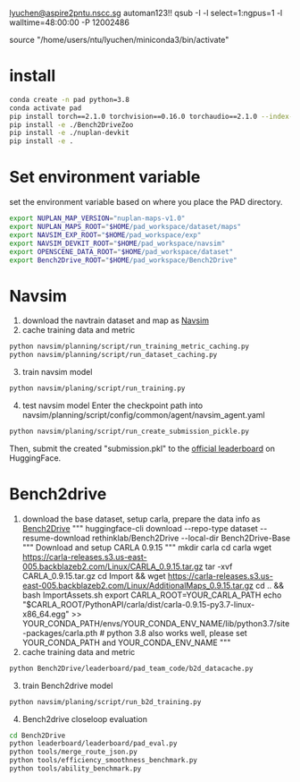 
lyuchen@aspire2pntu.nscc.sg
automan123!!
qsub -I -l select=1:ngpus=1 -l walltime=48:00:00 -P 12002486

source "/home/users/ntu/lyuchen/miniconda3/bin/activate"

# install

```bash
conda create -n pad python=3.8
conda activate pad
pip install torch==2.1.0 torchvision==0.16.0 torchaudio==2.1.0 --index-url https://download.pytorch.org/whl/cu121
pip install -e ./Bench2DriveZoo
pip install -e ./nuplan-devkit
pip install -e .
```

# Set environment variable
set the environment variable based on where you place the PAD directory. 
```bash
export NUPLAN_MAP_VERSION="nuplan-maps-v1.0"
export NUPLAN_MAPS_ROOT="$HOME/pad_workspace/dataset/maps"
export NAVSIM_EXP_ROOT="$HOME/pad_workspace/exp"
export NAVSIM_DEVKIT_ROOT="$HOME/pad_workspace/navsim"
export OPENSCENE_DATA_ROOT="$HOME/pad_workspace/dataset"
export Bench2Drive_ROOT="$HOME/pad_workspace/Bench2Drive"
```


# Navsim
1. download the navtrain dataset and map as [Navsim](https://github.com/autonomousvision/navsim) 
2. cache training data and metric
```bash
python navsim/planning/script/run_training_metric_caching.py
python navsim/planning/script/run_dataset_caching.py
```
3. train navsim model
```bash
python navsim/planing/script/run_training.py
```
4. test navsim model
Enter the checkpoint path into navsim/planning/script/config/common/agent/navsim_agent.yaml
```bash
python navsim/planing/script/run_create_submission_pickle.py
```
Then, submit the created "submission.pkl" to the [official leaderboard](https://huggingface.co/spaces/AGC2024-P/e2e-driving-navsim) on HuggingFace.


# Bench2drive
1. download the base dataset, setup carla, prepare the data info as [Bench2Drive](https://github.com/Thinklab-SJTU/Bench2Drive) 
"""
huggingface-cli download --repo-type dataset --resume-download rethinklab/Bench2Drive --local-dir Bench2Drive-Base
"""
Download and setup CARLA 0.9.15
"""
    mkdir carla
    cd carla
    wget https://carla-releases.s3.us-east-005.backblazeb2.com/Linux/CARLA_0.9.15.tar.gz
    tar -xvf CARLA_0.9.15.tar.gz
    cd Import && wget https://carla-releases.s3.us-east-005.backblazeb2.com/Linux/AdditionalMaps_0.9.15.tar.gz
    cd .. && bash ImportAssets.sh
    export CARLA_ROOT=YOUR_CARLA_PATH
    echo "$CARLA_ROOT/PythonAPI/carla/dist/carla-0.9.15-py3.7-linux-x86_64.egg" >> YOUR_CONDA_PATH/envs/YOUR_CONDA_ENV_NAME/lib/python3.7/site-packages/carla.pth # python 3.8 also works well, please set YOUR_CONDA_PATH and YOUR_CONDA_ENV_NAME
"""
2. cache training data and metric
```bash
python Bench2Drive/leaderboard/pad_team_code/b2d_datacache.py
```
3. train Bench2drive model
```bash
python navsim/planing/script/run_b2d_training.py
```
4. Bench2drive closeloop evaluation
```bash
cd Bench2Drive
python leaderboard/leaderboard/pad_eval.py
python tools/merge_route_json.py
python tools/efficiency_smoothness_benchmark.py
python tools/ability_benchmark.py
```